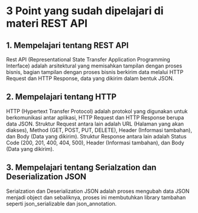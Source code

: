 # 3 Point yang sudah dipelajari di materi REST API

## 1. Mempelajari tentang REST API
Rest API (Representational State Transfer Application Programming Interface) adalah arsitektural yang memisahkan tampilan dengan proses bisnis, bagian tampilan dengan proses bisnis berkirim data melalui HTTP Request dan HTTP Response, data yang dikirim dalam bentuk JSON.

## 2. Mempelajari tentang HTTP
HTTP (Hypertext Transfer Protocol) adalah protokol yang digunakan untuk berkomunikasi antar aplikasi, HTTP Request dan HTTP Response berupa data JSON. Struktur Request antara lain adalah URL (Halaman yang akan diakses), Method (GET, POST, PUT, DELETE), Header (Informasi tambahan), dan Body (Data yang dikirim). Struktur Response antara lain adalah Status Code (200, 201, 400, 404, 500), Header (Informasi tambahan), dan Body (Data yang dikirim).

## 3. Mempelajari tentang Serialzation dan Deserialization JSON
Serialzation dan Deserialization JSON adalah proses mengubah data JSON menjadi object dan sebaliknya, proses ini membutuhkan library tambahan seperti json_serializable dan json_annotation. 